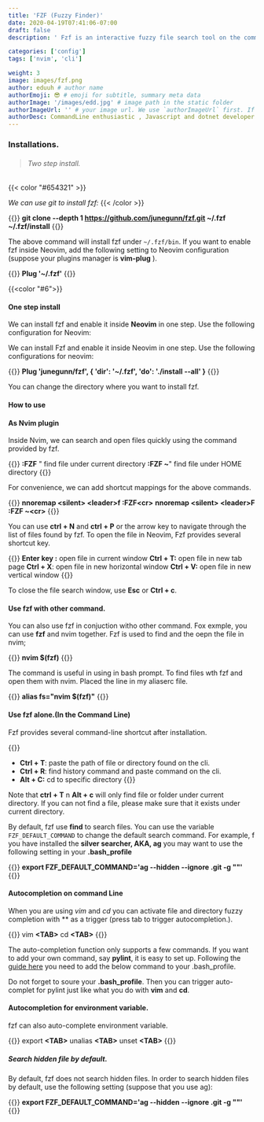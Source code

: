 ```yaml
---
title: 'FZF (Fuzzy Finder)'
date: 2020-04-19T07:41:06-07:00
draft: false
description: ' Fzf is an interactive fuzzy file search tool on the command-line. It is fast and powerful. In this post , I will introduce its installation and usage.'

categories: ['config']
tags: ['nvim', 'cli']

weight: 3
image: images/fzf.png
author: eduuh # author name
authorEmoji: 😎 # emoji for subtitle, summary meta data
authorImage: '/images/edd.jpg' # image path in the static folder
authorImageUrl: '' # your image url. We use `authorImageUrl` first. If not set, we use `authorImage`.
authorDesc: CommandLine enthusiastic , Javascript and dotnet developer # author description
---
```


### Installations.

> ###### Two step install.

{{< color "#654321" >}}

_We can use git to install fzf:_
{{< /color >}}

{{<boxmd>}}
**git clone --depth 1 https://github.com/junegunn/fzf.git ~/.fzf
~/.fzf/install**
{{</boxmd>}}

The above command will install fzf under `~/.fzf/bin`. If you want to enable fzf inside Neovim, add the following setting to Neovim configuration (suppose your plugins manager is **vim-plug** ).

{{<boxmd>}}
**Plug '~/.fzf'**
{{</boxmd>}}

{{<color "#6">}}

#### One step install

We can install fzf and enable it inside **Neovim** in one step. Use the following configuration for Neovim:

We can install Fzf and enable it inside Neovim in one step. Use the following configurations for neovim:

{{<boxmd>}}
**Plug 'junegunn/fzf', { 'dir': '~/.fzf', 'do': './install --all' }**
{{</boxmd>}}

You can change the directory where you want to install fzf.

#### How to use

#### As Nvim plugin

Inside Nvim, we can search and open files quickly using the command provided by fzf.

{{<boxmd>}}
**:FZF** " find file under current directory
**:FZF ~**" find file under HOME directory
{{</boxmd>}}

For convenience, we can add shortcut mappings for the above commands.

{{<boxmd>}}
**nnoremap \<silent> \<leader>f :FZF\<cr>**
**nnoremap \<silent> \<leader>F :FZF ~\<cr>**
{{</boxmd>}}

You can use **ctrl + N** and **ctrl + P** or the arrow key to navigate through the list of files found by fzf. To open the file in Neovim, Fzf provides several shortcut key.

{{<boxmd>}}
**Enter key :** open file in current window
**Ctrl + T:** open file in new tab page
**Ctrl + X**: open file in new horizontal window
**Ctrl + V:** open file in new vertical window
{{</boxmd>}}

To close the file search window, use **Esc** or **Ctrl + c**.

#### Use fzf with other command.

You can also use fzf in conjuction witho other command. Fox exmple, you can use **fzf** and nvim together. Fzf is used to find and the oepn the file in nvim;

{{<boxmd>}}
**nvim \$(fzf)**
{{</boxmd>}}

The command is useful in using in bash prompt. To find files wth fzf and open them with nvim. Placed the line in my aliaserc file.

{{<boxmd>}}
**alias fs="nvim \$(fzf)"**
{{</boxmd>}}

#### Use fzf alone.(In the Command Line)

Fzf provides several command-line shortcut after installation.

{{<boxmd>}}

- **Ctrl + T**: paste the path of file or directory found on the cli.
- **Ctrl + R**: find history command and paste command on the cli.
- **Alt + C:** cd to specific directory
  {{</boxmd>}}

Note that **ctrl + T** n **Alt + c** will only find file or folder under current directory. If you can not find a file, please make sure that it exists under current directory.

By default, fzf use **find** to search files. You can use the variable `FZF_DEFAULT_COMMAND` to change the default search command. For example, f you have installed the **silver searcher, AKA, ag** you may want to use the following setting in your **.bash_profile**

{{<boxmd>}}
**export FZF_DEFAULT_COMMAND='ag --hidden --ignore .git -g ""'**
{{</boxmd>}}

#### Autocompletion on command Line

When you are using _vim_ and _cd_ you can activate file and directory fuzzy completion with \*\* as a trigger (press tab to trigger autocompletion.).

{{<boxmd>}}
vim **\<TAB>**
cd **\<TAB>**
{{</boxmd>}}

The auto-completion function only supports a few commands. If you want to add your own command, say **pylint**, it is easy to set up. Following the [guide here](https://github.com/junegunn/fzf/issues/536) you need to add the below command to your .bash_profile.

Do not forget to soure your **.bash_profile**. Then you can trigger auto-complet for pylint just like what you do with **vim** and **cd**.

#### Autocompletion for environment variable.

fzf can also auto-complete environment variable.

{{<boxmd>}}
export **\<TAB>**
unalias **\<TAB>**
unset **\<TAB>**
{{</boxmd>}}

##### Search hidden file by default.

By default, fzf does not search hidden files. In order to search hidden files by default, use the following setting (suppose that you use ag):

{{<boxmd>}}
**export FZF_DEFAULT_COMMAND='ag --hidden --ignore .git -g ""'**
{{</boxmd>}}
